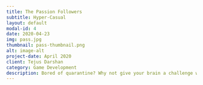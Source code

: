 ```yaml
---
title: The Passion Followers
subtitle: Hyper-Casual
layout: default
modal-id: 4
date: 2020-04-23
img: pass.jpg
thumbnail: pass-thumbnail.png
alt: image-alt
project-date: April 2020
client: Tejus Darshan
category: Game Development
description: Bored of quarantine? Why not give your brain a challenge while you are waiting for your normal life to return. We present to you a game made with passion and enthusiasm which will help your brain get efficient at multitasking while giving it the necessary relax...
---
```

